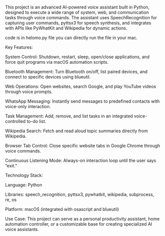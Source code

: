 This project is an advanced AI-powered voice assistant built in Python, designed to execute a wide range of system, web, and communication tasks through voice commands. The assistant uses SpeechRecognition for capturing user commands, pyttsx3 for speech synthesis, and integrates with APIs like PyWhatKit and Wikipedia for dynamic actions.

code is in helomo.py file you can directly run the file in your mac.

Key Features:

System Control: Shutdown, restart, sleep, open/close applications, and force quit programs via macOS automation scripts.

Bluetooth Management: Turn Bluetooth on/off, list paired devices, and connect to specific devices using blueutil.

Web Operations: Open websites, search Google, and play YouTube videos through voice prompts.

WhatsApp Messaging: Instantly send messages to predefined contacts with voice-only interaction.

Task Management: Add, remove, and list tasks in an integrated voice-controlled to-do list.

Wikipedia Search: Fetch and read aloud topic summaries directly from Wikipedia.

Browser Tab Control: Close specific website tabs in Google Chrome through voice commands.

Continuous Listening Mode: Always-on interaction loop until the user says “exit.”

Technology Stack:

Language: Python

Libraries: speech_recognition, pyttsx3, pywhatkit, wikipedia, subprocess, re, os

Platform: macOS (integrated with osascript and blueutil)

Use Case:
This project can serve as a personal productivity assistant, home automation controller, or a customizable base for creating specialized AI voice assistants.
